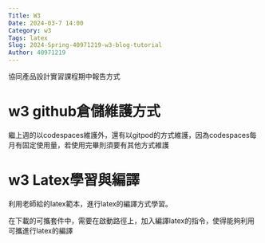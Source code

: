 ```yaml
---
Title: W3
Date: 2024-03-7 14:00
Category: w3
Tags: latex
Slug: 2024-Spring-40971219-w3-blog-tutorial
Author: 40971219
---
```


協同產品設計實習課程期中報告方式

<!-- PELICAN_END_SUMMARY -->

# w3 github倉儲維護方式
繼上週的以codespaces維護外，還有以gitpod的方式維護，因為codespaces每月有固定使用量，若使用完畢則須要有其他方式維護

# w3 Latex學習與編譯
利用老師給的latex範本，進行latex的編譯方式學習。

在下載的可攜套件中，需要在啟動路徑上，加入編譯latex的指令，使得能夠利用可攜進行latex的編譯
